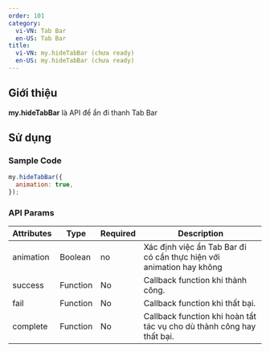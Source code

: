 ```yaml
---
order: 101
category:
  vi-VN: Tab Bar
  en-US: Tab Bar
title:
  vi-VN: my.hideTabBar (chưa ready)
  en-US: my.hideTabBar (chưa ready)
---
```


## Giới thiệu

**my.hideTabBar** là API để ẩn đi thanh Tab Bar

## Sử dụng

### Sample Code

```js
my.hideTabBar({
  animation: true,
});
```

### API Params

| Attributes | Type     | Required | Description                                                           |
| ---------- | -------- | -------- | --------------------------------------------------------------------- |
| animation  | Boolean  | no       | Xác định việc ẩn Tab Bar đi có cần thực hiện với animation hay không  |
| success    | Function | No       | Callback function khi thành công.                                     |
| fail       | Function | No       | Callback function khi thất bại.                                       |
| complete   | Function | No       | Callback function khi hoàn tất tác vụ cho dù thành công hay thất bại. |

